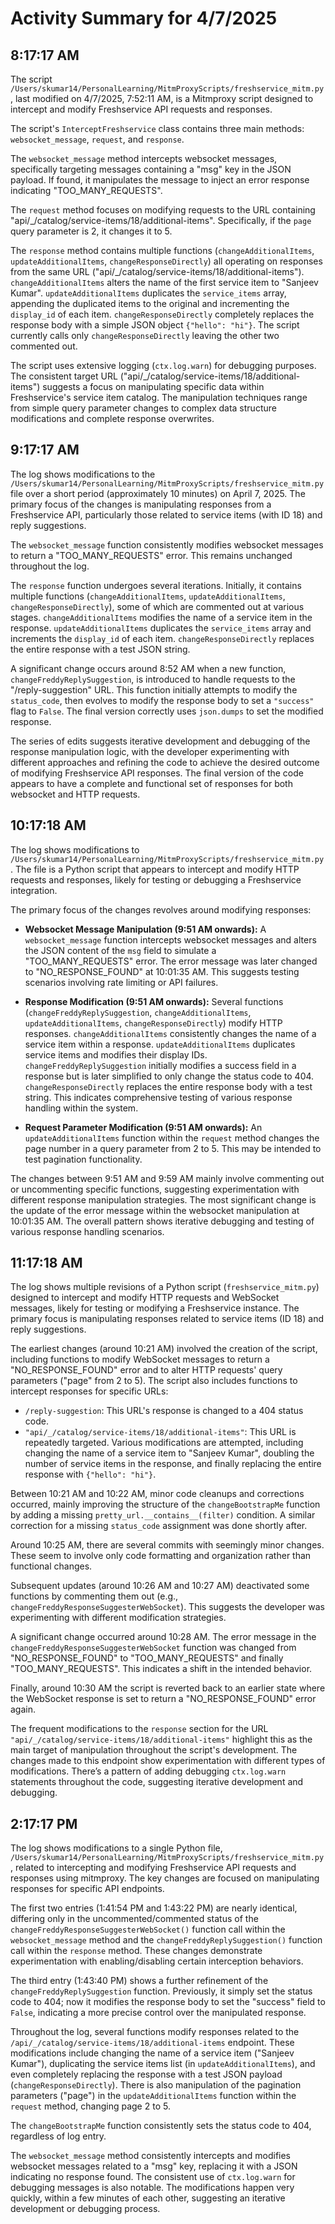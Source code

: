 # Activity Summary for 4/7/2025

## 8:17:17 AM
The script `/Users/skumar14/PersonalLearning/MitmProxyScripts/freshservice_mitm.py`, last modified on 4/7/2025, 7:52:11 AM, is a Mitmproxy script designed to intercept and modify Freshservice API requests and responses.

The script's `InterceptFreshservice` class contains three main methods: `websocket_message`, `request`, and `response`.

The `websocket_message` method intercepts websocket messages, specifically targeting messages containing a "msg" key in the JSON payload. If found, it manipulates the message to inject an error response indicating "TOO_MANY_REQUESTS".

The `request` method focuses on modifying requests to the URL containing  "api/_/catalog/service-items/18/additional-items".  Specifically, if the `page` query parameter is 2, it changes it to 5.

The `response` method contains multiple functions (`changeAdditionalItems`, `updateAdditionalItems`, `changeResponseDirectly`) all operating on responses from the same URL ("api/_/catalog/service-items/18/additional-items").  `changeAdditionalItems` alters the name of the first service item to "Sanjeev Kumar".  `updateAdditionalItems` duplicates the `service_items` array, appending the duplicated items to the original and incrementing the `display_id` of each item. `changeResponseDirectly` completely replaces the response body with a simple JSON object `{"hello": "hi"}`.  The script currently calls only `changeResponseDirectly` leaving the other two commented out.

The script uses extensive logging (`ctx.log.warn`) for debugging purposes.  The consistent target URL ("api/_/catalog/service-items/18/additional-items") suggests a focus on manipulating specific data within Freshservice's service item catalog.  The manipulation techniques range from simple query parameter changes to complex data structure modifications and complete response overwrites.


## 9:17:17 AM
The log shows modifications to the `/Users/skumar14/PersonalLearning/MitmProxyScripts/freshservice_mitm.py` file over a short period (approximately 10 minutes) on April 7, 2025.  The primary focus of the changes is manipulating responses from a Freshservice API, particularly those related to service items (with ID 18) and reply suggestions.

The `websocket_message` function consistently modifies websocket messages to return a "TOO_MANY_REQUESTS" error. This remains unchanged throughout the log.

The `response` function undergoes several iterations.  Initially, it contains multiple functions (`changeAdditionalItems`, `updateAdditionalItems`, `changeResponseDirectly`), some of which are commented out at various stages.  `changeAdditionalItems` modifies the name of a service item in the response. `updateAdditionalItems` duplicates the `service_items` array and increments the `display_id` of each item. `changeResponseDirectly` replaces the entire response with a test JSON string.

A significant change occurs around 8:52 AM when a new function, `changeFreddyReplySuggestion`, is introduced to handle requests to the "/reply-suggestion" URL.  This function initially attempts to modify the `status_code`, then evolves to modify the response body to set a `"success"` flag to `False`.  The final version correctly uses `json.dumps` to set the modified response.

The series of edits suggests iterative development and debugging of the response manipulation logic, with the developer experimenting with different approaches and refining the code to achieve the desired outcome of modifying Freshservice API responses.  The final version of the code appears to have a complete and functional set of responses for both websocket and HTTP requests.


## 10:17:18 AM
The log shows modifications to `/Users/skumar14/PersonalLearning/MitmProxyScripts/freshservice_mitm.py`.  The file is a Python script that appears to intercept and modify HTTP requests and responses, likely for testing or debugging a Freshservice integration.

The primary focus of the changes revolves around modifying responses:

* **Websocket Message Manipulation (9:51 AM onwards):**  A `websocket_message` function intercepts websocket messages and alters the JSON content of the `msg` field to simulate a "TOO_MANY_REQUESTS" error.  The error message was later changed to "NO_RESPONSE_FOUND" at 10:01:35 AM.  This suggests testing scenarios involving rate limiting or API failures.

* **Response Modification (9:51 AM onwards):** Several functions (`changeFreddyReplySuggestion`, `changeAdditionalItems`, `updateAdditionalItems`, `changeResponseDirectly`) modify HTTP responses.  `changeAdditionalItems` consistently changes the name of a service item within a response. `updateAdditionalItems` duplicates service items and modifies their display IDs. `changeFreddyReplySuggestion` initially modifies a success field in a response but is later simplified to only change the status code to 404.  `changeResponseDirectly` replaces the entire response body with a test string. This indicates comprehensive testing of various response handling within the system.

* **Request Parameter Modification (9:51 AM onwards):** An `updateAdditionalItems` function within the `request` method changes the page number in a query parameter from 2 to 5. This may be intended to test pagination functionality.


The changes between 9:51 AM and 9:59 AM mainly involve commenting out or uncommenting specific functions, suggesting experimentation with different response manipulation strategies. The most significant change is the update of the error message within the websocket manipulation at 10:01:35 AM.  The overall pattern shows iterative debugging and testing of various response handling scenarios.


## 11:17:18 AM
The log shows multiple revisions of a Python script (`freshservice_mitm.py`) designed to intercept and modify HTTP requests and WebSocket messages, likely for testing or modifying a Freshservice instance.  The primary focus is manipulating responses related to service items (ID 18) and reply suggestions.

The earliest changes (around 10:21 AM) involved the creation of the script, including functions to modify WebSocket messages to return a "NO_RESPONSE_FOUND" error and to alter HTTP requests' query parameters ("page" from 2 to 5).  The script also includes functions to intercept responses for specific URLs:

* `/reply-suggestion`: This URL's response is changed to a 404 status code.
* `"api/_/catalog/service-items/18/additional-items"`: This URL is repeatedly targeted.  Various modifications are attempted, including changing the name of a service item to "Sanjeev Kumar", doubling the number of service items in the response, and finally replacing the entire response with `{"hello": "hi"}`.

Between 10:21 AM and 10:22 AM, minor code cleanups and corrections occurred, mainly improving the structure of the `changeBootstrapMe` function by adding a missing `pretty_url.__contains__(filter)`  condition.  A similar correction for a missing `status_code` assignment was done shortly after.

Around 10:25 AM, there are several commits with seemingly minor changes.  These seem to involve only code formatting and organization rather than functional changes.

Subsequent updates (around 10:26 AM and 10:27 AM) deactivated some functions by commenting them out (e.g., `changeFreddyResponseSuggesterWebSocket`).  This suggests the developer was experimenting with different modification strategies.

A significant change occurred around 10:28 AM. The error message in the `changeFreddyResponseSuggesterWebSocket` function was changed from "NO_RESPONSE_FOUND" to "TOO_MANY_REQUESTS" and finally "TOO_MANY_REQUESTS". This indicates a shift in the intended behavior.

Finally, around 10:30 AM the script is reverted back to an earlier state where the WebSocket response is set to return a "NO_RESPONSE_FOUND" error again.


The frequent modifications to the `response` section for the URL `"api/_/catalog/service-items/18/additional-items"` highlight this as the main target of manipulation throughout the script's development. The changes made to this endpoint show experimentation with different types of modifications.  There’s a pattern of adding debugging `ctx.log.warn` statements throughout the code, suggesting iterative development and debugging.


## 2:17:17 PM
The log shows modifications to a single Python file, `/Users/skumar14/PersonalLearning/MitmProxyScripts/freshservice_mitm.py`,  related to intercepting and modifying Freshservice API requests and responses using mitmproxy.  The key changes are focused on manipulating responses for specific API endpoints.


The first two entries (1:41:54 PM and 1:43:22 PM) are nearly identical, differing only in the uncommented/commented status of the `changeFreddyResponseSuggesterWebSocket()` function call within the `websocket_message` method and the `changeFreddyReplySuggestion()` function call within the `response` method.  These changes demonstrate experimentation with enabling/disabling certain interception behaviors.


The third entry (1:43:40 PM) shows a further refinement of the `changeFreddyReplySuggestion` function.  Previously, it simply set the status code to 404; now it modifies the response body to set the "success" field to `False`, indicating a more precise control over the manipulated response.

Throughout the log, several functions modify responses related to the `/api/_/catalog/service-items/18/additional-items` endpoint.  These modifications include changing the name of a service item ("Sanjeev Kumar"), duplicating the service items list (in `updateAdditionalItems`), and even completely replacing the response with a test JSON payload (`changeResponseDirectly`).  There is also manipulation of the pagination parameters ("page") in the  `updateAdditionalItems` function within the `request` method, changing page 2 to 5.

The `changeBootstrapMe` function consistently sets the status code to 404, regardless of log entry.

The `websocket_message` method consistently intercepts and modifies websocket messages related to a "msg" key, replacing it with a JSON indicating no response found.  The consistent use of `ctx.log.warn` for debugging messages is also notable.  The modifications happen very quickly, within a few minutes of each other, suggesting an iterative development or debugging process.
